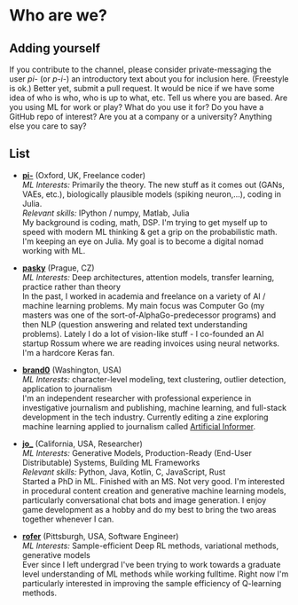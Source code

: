 # Who are we?

## Adding yourself
If you contribute to the channel, please consider private-messaging the user *pi-* (or *p-i-*) an introductory text about you for inclusion here. (Freestyle is ok.) Better yet, submit a pull request. It would be nice if we have some idea of who is who, who is up to what, etc. Tell us where you are based. Are you using ML for work or play? What do you use it for? Do you have a GitHub repo of interest?  Are you at a company or a university? Anything else you care to say?

## List
* **[pi-](https://github.com/p-i-)** (Oxford, UK, Freelance coder)  
  *ML Interests:* Primarily the theory. The new stuff as it comes out (GANs, VAEs, etc.), biologically plausible models (spiking neuron,...), coding in Julia.  
  *Relevant skills:* IPython / numpy, Matlab, Julia  
  My background is coding, math, DSP. I'm trying to get myself up to speed with modern ML thinking & get a grip on the probabilistic math. I'm keeping an eye on Julia. My goal is to become a digital nomad working with ML.

* **[pasky](https://github.com/pasky)** (Prague, CZ)  
  *ML Interests:* Deep architectures, attention models, transfer learning, practice rather than theory  
  In the past, I worked in academia and freelance on a variety of AI / machine learning problems. My main focus was Computer Go (my masters was one of the sort-of-AlphaGo-predecessor programs) and then NLP (question answering and related text understanding problems). Lately I do a lot of vision-like stuff - I co-founded an AI startup Rossum where we are reading invoices using neural networks. I'm a hardcore Keras fan.

* **[brand0](https://github.com/brandonrobertz)** (Washington, USA)  
  *ML Interests:* character-level modeling, text clustering, outlier detection, application to journalism  
  I'm an independent researcher with professional experience in investigative journalism and publishing, machine learning, and full-stack development in the tech industry. Currently editing a zine exploring machine learning applied to journalism called [Artificial Informer](http://artificialinformer.com).

* **[jo_](https://github.com/josephcatrambone)** (California, USA, Researcher)  
  *ML Interests:* Generative Models, Production-Ready (End-User Distributable) Systems, Building ML Frameworks  
  *Relevant skills:* Python, Java, Kotlin, C, JavaScript, Rust  
  Started a PhD in ML.  Finished with an MS.  Not very good.  I'm interested in procedural content creation and generative machine learning models, particularly conversational chat bots and image generation.  I enjoy game development as a hobby and do my best to bring the two areas together whenever I can.
  
* **[rofer](https://github.com/rhofour)** (Pittsburgh, USA, Software Engineer)  
  *ML Interests:* Sample-efficient Deep RL methods, variational methods, generative models  
  Ever since I left undergrad I've been trying to work towards a graduate level understanding of ML methods while working fulltime. Right now I'm particularly interested in improving the sample efficiency of Q-learning methods.
  
